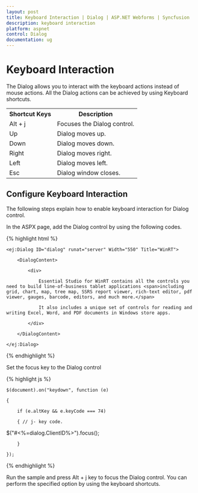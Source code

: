 ```yaml
---
layout: post
title: Keyboard Interaction | Dialog | ASP.NET Webforms | Syncfusion
description: keyboard interaction
platform: aspnet
control: Dialog
documentation: ug
---
```


# Keyboard Interaction

The Dialog allows you to interact with the keyboard actions instead of mouse actions. All the Dialog actions can be achieved by using Keyboard shortcuts.


<table>
<tr>
<th>
Shortcut Keys</th><th>
Description</th></tr>
<tr>
<td>
Alt + j	</td><td>
Focuses the Dialog control.</td></tr>
<tr>
<td>
Up</td><td>
Dialog moves up.</td></tr>
<tr>
<td>
Down</td><td>
Dialog moves down.</td></tr>
<tr>
<td>
Right</td><td>
Dialog moves right.</td></tr>
<tr>
<td>
Left</td><td>
Dialog moves left.</td></tr>
<tr>
<td>
Esc</td><td>
Dialog window closes.</td></tr>
</table>

## Configure Keyboard Interaction

The following steps explain how to enable keyboard interaction for Dialog control.

In the ASPX page, add the Dialog control by using the following codes.

{% highlight html %}





    <ej:Dialog ID="dialog" runat="server" Width="550" Title="WinRT">

        <DialogContent>

            <div>

                Essential Studio for WinRT contains all the controls you need to build line-of-business tablet applications <span>including grid, chart, map, tree map, SSRS report viewer, rich-text editor, pdf viewer, gauges, barcode, editors, and much more.</span>

                It also includes a unique set of controls for reading and writing Excel, Word, and PDF documents in Windows store apps.

            </div>

        </DialogContent>

    </ej:Dialog>





{% endhighlight %}

Set the focus key to the Dialog control

{% highlight js %}



    $(document).on("keydown", function (e)

    {

        if (e.altKey && e.keyCode === 74)

        { // j- key code.

$("#<%=dialog.ClientID%>").focus();

        }

    });





{% endhighlight %}

Run the sample and press Alt + j key to focus the Dialog control. You can perform the specified option by using the keyboard shortcuts.

